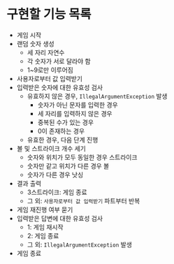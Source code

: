 # 구현할 기능 목록

- 게임 시작
- 랜덤 숫자 생성
    - 세 자리 자연수
    - 각 숫자가 서로 달라야 함
    - 1~9로만 이루어짐
- 사용자로부터 값 입력받기
- 입력받은 숫자에 대한 유효성 검사
    - 유효하지 않은 경우, `IllegalArgumentException` 발생
        - 숫자가 아닌 문자를 입력한 경우
        - 세 자리를 입력하지 않은 경우
        - 중복된 수가 있는 경우
        - 0이 존재하는 경우
    - 유효한 경우, 다음 단계 진행
- 볼 및 스트라이크 개수 세기
    - 숫자와 위치가 모두 동일한 경우 스트라이크
    - 숫자만 같고 위치가 다른 경우 볼
    - 숫자가 다른 경우 낫싱
- 결과 출력
    - 3스트라이크: 게임 종료
    - 그 외: `사용자로부터 값 입력받기` 파트부터 반복
- 게임 재진행 여부 묻기
- 입력받은 답변에 대한 유효성 검사
    - 1: 게임 재시작
    - 2: 게임 종료
    - 그 외: `IllegalArgumentException` 발생
- 게임 종료
